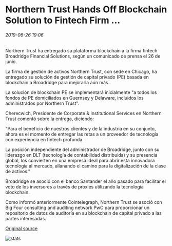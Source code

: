 # Northern Trust Hands Off Blockchain Solution to Fintech Firm ...

###### 2019-06-26 19:06

Northern Trust ha entregado su plataforma blockchain a la firma fintech Broadridge Financial Solutions, según un comunicado de prensa el 26 de junio.

La firma de gestión de activos Northern Trust, con sede en Chicago, ha entregado su solución de gestión de capital privado (PE) basada en blockchain a Broadridge para mejorarla aún más.

La solución de blockchain PE se implementará inicialmente "a todos los fondos de PE domiciliados en Guernsey y Delaware, incluidos los administrados por Northern Trust".

Cherecwich, Presidente de Corporate & Institutional Services en Northern Trust comentó sobre la entrega, diciendo:

"Para el beneficio de nuestros clientes y de la industria en su conjunto, ahora es el momento de entregar las retas a un proveedor de tecnología con experiencia en fintech profunda.

La posición independiente del administrador de Broadridge, junto con su liderazgo en DLT (tecnología de contabilidad distribuida) y su presencia global, los convierten en una empresa ideal para abrir esta innovadora tecnología al mercado, allanando el camino para la digitalización de la clase de activos."

Broadridge se asoció con el banco Santander el año pasado para facilitar el voto de los inversores a través de proxies utilizando la tecnología blockchain.

Como informó anteriormente Cointelegraph, Northern Trust se asoció con Big Four consulting and auditing network PwC para proporcionar un repositorio de datos de auditoría en su blockchain de capital privado a las partes interesadas.

[Original source](https://cointelegraph.com/news/northern-trust-hands-off-blockchain-solution-to-fintech-firm)

![stats](https://c.statcounter.com/11760860/0/a89fa40b/1/ "stats")